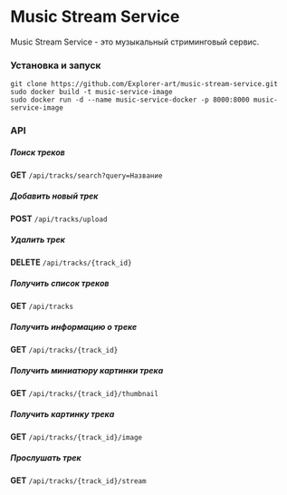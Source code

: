 # Music Stream Service

Music Stream Service - это музыкальный стриминговый сервис.

### Установка и запуск
```
git clone https://github.com/Explorer-art/music-stream-service.git
sudo docker build -t music-service-image
sudo docker run -d --name music-service-docker -p 8000:8000 music-service-image
```

### API
##### Поиск треков
**GET** `/api/tracks/search?query=Название`

##### Добавить новый трек
**POST** `/api/tracks/upload`

##### Удалить трек
**DELETE** `/api/tracks/{track_id}`

##### Получить список треков
**GET** `/api/tracks`

##### Получить информацию о треке
**GET** `/api/tracks/{track_id}`

##### Получить миниатюру картинки трека
**GET** `/api/tracks/{track_id}/thumbnail`

##### Получить картинку трека
**GET** `/api/tracks/{track_id}/image`

##### Прослушать трек
**GET** `/api/tracks/{track_id}/stream`